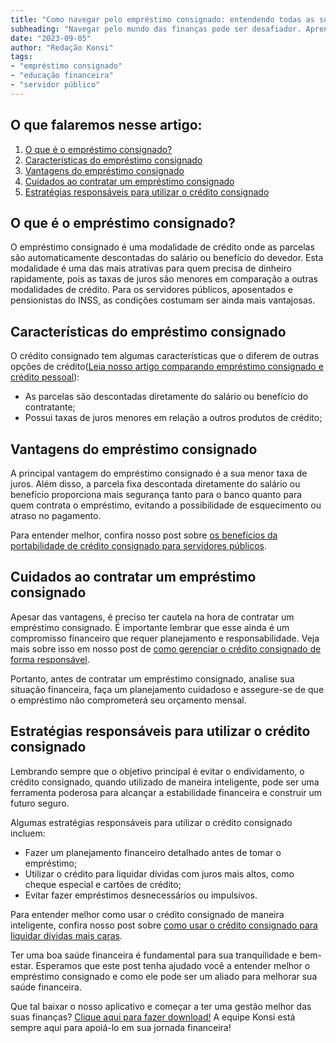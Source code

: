 ```yaml
---
title: "Como navegar pelo empréstimo consignado: entendendo todas as suas características"
subheading: "Navegar pelo mundo das finanças pode ser desafiador. Aprenda mais sobre o empréstimo consignado e como ele pode ajudar a melhorar sua saúde financeira."
date: "2023-09-05"
author: "Redação Konsi"
tags:
- "empréstimo consignado"
- "educação financeira"
- "servidor público"
---
```


## O que falaremos nesse artigo:

1. [O que é o empréstimo consignado?](#section1)
2. [Características do empréstimo consignado](#section2)
3. [Vantagens do empréstimo consignado](#section3)
4. [Cuidados ao contratar um empréstimo consignado](#section4)
5. [Estratégias responsáveis para utilizar o crédito consignado](#section5)

## O que é o empréstimo consignado? <a name="section1"></a>

O empréstimo consignado é uma modalidade de crédito onde as parcelas são automaticamente descontadas do salário ou benefício do devedor. Esta modalidade é uma das mais atrativas para quem precisa de dinheiro rapidamente, pois as taxas de juros são menores em comparação a outras modalidades de crédito. Para os servidores públicos, aposentados e pensionistas do INSS, as condições costumam ser ainda mais vantajosas.

## Características do empréstimo consignado <a name="section2"></a>

O crédito consignado tem algumas características que o diferem de outras opções de crédito([Leia nosso artigo comparando empréstimo consignado e crédito pessoal](http://konsi.com.br/postagens/emprstimo-consignado-vs-emprstimo-pessoal-qual-escolher-como-servidor-pblico)):

- As parcelas são descontadas diretamente do salário ou benefício do contratante;
- Possui taxas de juros menores em relação a outros produtos de crédito;

## Vantagens do empréstimo consignado <a name="section3"></a>

A principal vantagem do empréstimo consignado é a sua menor taxa de juros. Além disso, a parcela fixa descontada diretamente do salário ou benefício proporciona mais segurança tanto para o banco quanto para quem contrata o empréstimo, evitando a possibilidade de esquecimento ou atraso no pagamento. 

Para entender melhor, confira nosso post sobre [os benefícios da portabilidade de crédito consignado para servidores públicos](http://konsi.com.br/postagens/benefcios-da-portabilidade-de-crdito-consignado-para-servidores-pblicos).

## Cuidados ao contratar um empréstimo consignado <a name="section4"></a>

Apesar das vantagens, é preciso ter cautela na hora de contratar um empréstimo consignado. É importante lembrar que esse ainda é um compromisso financeiro que requer planejamento e responsabilidade. Veja mais sobre isso em nosso post de [como gerenciar o crédito consignado de forma responsável](http://konsi.com.br/postagens/como-gerenciar-o-crdito-consignado-de-forma-responsvel).

Portanto, antes de contratar um empréstimo consignado, analise sua situação financeira, faça um planejamento cuidadoso e assegure-se de que o empréstimo não comprometerá seu orçamento mensal. 

## Estratégias responsáveis para utilizar o crédito consignado <a name="section5"></a>

Lembrando sempre que o objetivo principal é evitar o endividamento, o crédito consignado, quando utilizado de maneira inteligente, pode ser uma ferramenta poderosa para alcançar a estabilidade financeira e construir um futuro seguro. 

Algumas estratégias responsáveis para utilizar o crédito consignado incluem:

- Fazer um planejamento financeiro detalhado antes de tomar o empréstimo;
- Utilizar o crédito para liquidar dívidas com juros mais altos, como cheque especial e cartões de crédito;
- Evitar fazer empréstimos desnecessários ou impulsivos.

Para entender melhor como usar o crédito consignado de maneira inteligente, confira nosso post sobre [como usar o crédito consignado para liquidar dívidas mais caras](http://konsi.com.br/postagens/como-usar-o-crdito-consignado-para-quitar-dvidas-caras).

Ter uma boa saúde financeira é fundamental para sua tranquilidade e bem-estar. Esperamos que este post tenha ajudado você a entender melhor o empréstimo consignado e como ele pode ser um aliado para melhorar sua saúde financeira.

Que tal baixar o nosso aplicativo e começar a ter uma gestão melhor das suas finanças? [Clique aqui para fazer download!](http://www.konsi.com.br/download)
A equipe Konsi está sempre aqui para apoiá-lo em sua jornada financeira!